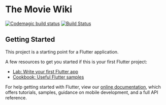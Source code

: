 # The Movie Wiki

[![Codemagic build status](https://api.codemagic.io/apps/5f19568b81646a1a6cd20b2e/5f19568b81646a1a6cd20b2d/status_badge.svg)](https://codemagic.io/apps/5f19568b81646a1a6cd20b2e/5f19568b81646a1a6cd20b2d/latest_build) [![Build Status](https://travis-ci.org/w0rm1995/the_movie_wiki.svg?branch=1.2)](https://travis-ci.org/w0rm1995/the_movie_wiki)

## Getting Started

This project is a starting point for a Flutter application.

A few resources to get you started if this is your first Flutter project:

- [Lab: Write your first Flutter app](https://flutter.dev/docs/get-started/codelab)
- [Cookbook: Useful Flutter samples](https://flutter.dev/docs/cookbook)

For help getting started with Flutter, view our
[online documentation](https://flutter.dev/docs), which offers tutorials,
samples, guidance on mobile development, and a full API reference.
